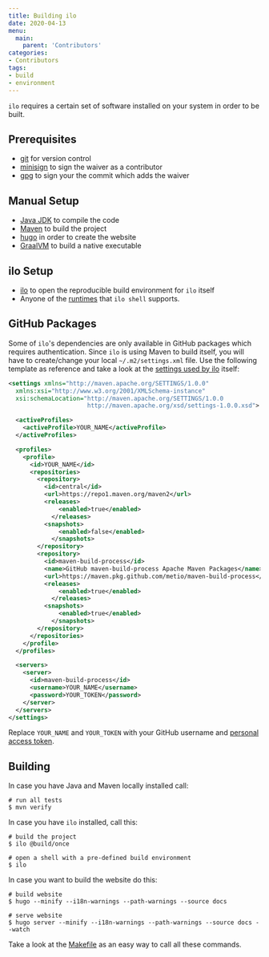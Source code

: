 ```yaml
---
title: Building ilo
date: 2020-04-13
menu:
  main:
    parent: 'Contributors'
categories:
- Contributors
tags:
- build
- environment
---
```


`ilo` requires a certain set of software installed on your system in order to be built.

## Prerequisites

- [git](https://git-scm.com/) for version control
- [minisign](https://jedisct1.github.io/minisign/) to sign the waiver as a contributor
- [gpg](https://gnupg.org/) to sign your the commit which adds the waiver

## Manual Setup

- [Java JDK](https://jdk.java.net/) to compile the code
- [Maven](https://maven.apache.org/) to build the project
- [hugo](https://gohugo.io/) in order to create the website
- [GraalVM](https://www.graalvm.org/) to build a native executable

## ilo Setup

- [ilo](../usage/install) to open the reproducible build environment for `ilo` itself
- Anyone of the [runtimes](../shell) that `ilo shell` supports.

## GitHub Packages

Some of `ilo`'s dependencies are only available in GitHub packages which requires authentication. Since `ilo` is using Maven to build itself, you will have to create/change your local `~/.m2/settings.xml` file. Use the following template as reference and take a look at the [settings used by ilo](https://github.com/metio/ilo/blob/master/build/settings.xml) itself:

```xml
<settings xmlns="http://maven.apache.org/SETTINGS/1.0.0"
  xmlns:xsi="http://www.w3.org/2001/XMLSchema-instance"
  xsi:schemaLocation="http://maven.apache.org/SETTINGS/1.0.0
                      http://maven.apache.org/xsd/settings-1.0.0.xsd">

  <activeProfiles>
    <activeProfile>YOUR_NAME</activeProfile>
  </activeProfiles>

  <profiles>
    <profile>
      <id>YOUR_NAME</id>
      <repositories>
        <repository>
          <id>central</id>
          <url>https://repo1.maven.org/maven2</url>
          <releases>
	          <enabled>true</enabled>
	        </releases>
          <snapshots>
	          <enabled>false</enabled>
	        </snapshots>
        </repository>
        <repository>
          <id>maven-build-process</id>
          <name>GitHub maven-build-process Apache Maven Packages</name>
          <url>https://maven.pkg.github.com/metio/maven-build-process</url>
          <releases>
	          <enabled>true</enabled>
	        </releases>
          <snapshots>
	          <enabled>true</enabled>
	        </snapshots>
        </repository>
      </repositories>
    </profile>
  </profiles>

  <servers>
    <server>
      <id>maven-build-process</id>
      <username>YOUR_NAME</username>
      <password>YOUR_TOKEN</password>
    </server>
  </servers>
</settings>
```

Replace `YOUR_NAME` and `YOUR_TOKEN` with your GitHub username and [personal access token](https://help.github.com/en/github/authenticating-to-github/creating-a-personal-access-token-for-the-command-line).

## Building

In case you have Java and Maven locally installed call:

```shell script
# run all tests
$ mvn verify
```

In case you have `ilo` installed, call this:

```shell script
# build the project
$ ilo @build/once

# open a shell with a pre-defined build environment
$ ilo
```

In case you want to build the website do this:

```shell script
# build website
$ hugo --minify --i18n-warnings --path-warnings --source docs

# serve website
$ hugo server --minify --i18n-warnings --path-warnings --source docs --watch
```

Take a look at the [Makefile](../makefile) as an easy way to call all these commands.
